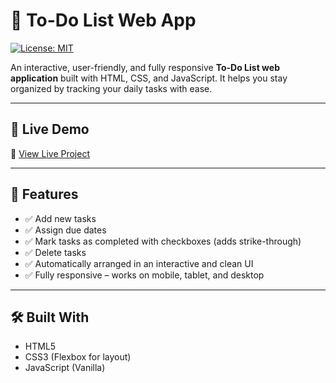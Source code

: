 # 📝 To-Do List Web App

[![License: MIT](https://img.shields.io/badge/License-MIT-yellow.svg)](https://opensource.org/licenses/MIT)

An interactive, user-friendly, and fully responsive **To-Do List web application** built with HTML, CSS, and JavaScript. It helps you stay organized by tracking your daily tasks with ease.

---

## 🚀 Live Demo

🔗 [View Live Project]( https://aldojason.github.io/Todolist/)  

---

## 🔧 Features

- ✅ Add new tasks
- ✅ Assign due dates
- ✅ Mark tasks as completed with checkboxes (adds strike-through)
- ✅ Delete tasks
- ✅ Automatically arranged in an interactive and clean UI
- ✅ Fully responsive – works on mobile, tablet, and desktop

---

## 🛠️ Built With

- HTML5
- CSS3 (Flexbox for layout)
- JavaScript (Vanilla)
